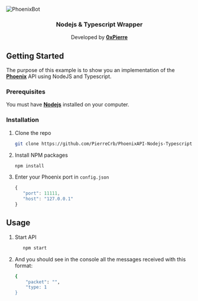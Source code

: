 ![PhoenixBot](https://storage.sell.app/store/4122/listings/QSXM6X4LWy6Ds7Mm1iu08v1qsfovPWeGAES63VuE.png)

<h3 align="center">Nodejs & Typescript Wrapper</h3>

  <p align="center">
    Developed by <a href="https://0xpierre.com/"><strong>0xPierre</strong></a>
    </p>

<!-- GETTING STARTED -->

## Getting Started

The purpose of this example is to show you an implementation of the <a href="https://github.com/hatz02/PhoenixAPI/tree/main"><strong>Phoenix</strong></a> API using NodeJS and Typescript.

### Prerequisites

You must have <a href="https://nodejs.org/en/download"><strong>Nodejs</strong></a> installed on your computer.

### Installation

1. Clone the repo

   ```sh
   git clone https://github.com/PierreCrb/PhoenixAPI-Nodejs-Typescript/tree/main
   ```
2. Install NPM packages

   ```sh
   npm install
   ```
3. Enter your Phoenix port in `config.json`

   ```js
   {
      "port": 11111,
      "host": "127.0.0.1"
   }
   ```

<!-- USAGE EXAMPLES -->

## Usage

1. Start API
   ```sh
      npm start
   ```
2. And you should see in the console all the messages received with this format:

   ```sh
   {
       "packet": "",
       "type: 1
   }
   ```
